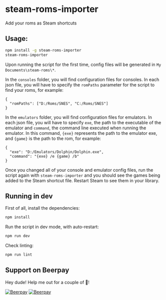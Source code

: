# steam-roms-importer
Add your roms as Steam shortcuts

## Usage:
```bash
npm install -g steam-roms-importer
steam-roms-importer
```

Upon running the script for the first time, config files will be generated in `My Documents\steam-roms\*`.

In the `consoles` folder, you will find configuration files for consoles. In each json file, you will have to specify the `romPaths` parameter for the script to find your roms, for example:

```
{
  "romPaths": ["D:/Roms/SNES", "C:/Roms/SNES"]
}
```

In the `emulators` folder, you will find configuration files for emulators. In each json file, you will have to specify `exe`, the path to the executable of the emulator and `command`, the command line executed when running the emulator. In this command, `{exe}` represents the path to the emulator exe, and `{game}` is the path to the rom, for example:

```
{
  "exe": "D:/Emulators/Dolphin/Dolphin.exe",
  "command": "{exe} /e {game} /b"
}
```

Once you changed all of your console and emulator config files, run the script again with `steam-roms-importer` and you should see the games being added to the Steam shortcut file. Restart Steam to see them in your library.

## Running in dev

First of all, install the dependencies:
```bash
npm install
```

Run the script in dev mode, with auto-restart:
```bash
npm run dev
```

Check linting:
```bash
npm run lint
```

## Support on Beerpay
Hey dude! Help me out for a couple of :beers:!

[![Beerpay](https://beerpay.io/SBRK/steam-roms-importer/badge.svg?style=beer-square)](https://beerpay.io/SBRK/steam-roms-importer)  [![Beerpay](https://beerpay.io/SBRK/steam-roms-importer/make-wish.svg?style=flat-square)](https://beerpay.io/SBRK/steam-roms-importer?focus=wish)